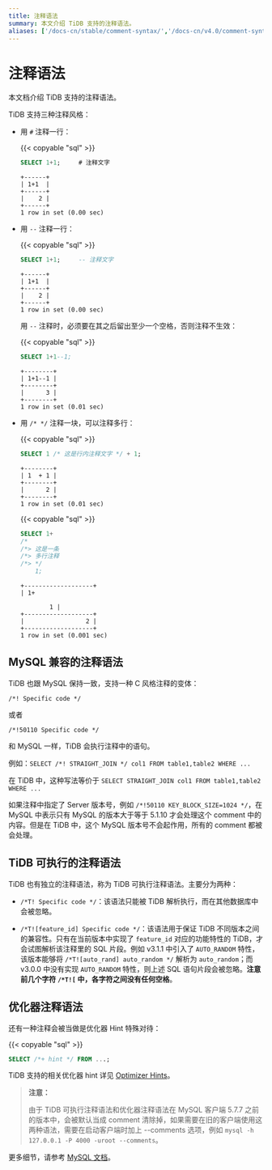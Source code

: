 ```yaml
---
title: 注释语法
summary: 本文介绍 TiDB 支持的注释语法。
aliases: ['/docs-cn/stable/comment-syntax/','/docs-cn/v4.0/comment-syntax/','/docs-cn/stable/reference/sql/language-structure/comment-syntax/','/docs-cn/v4.0/reference/sql/language-structure/comment-syntax/']
---
```


# 注释语法

本文档介绍 TiDB 支持的注释语法。

TiDB 支持三种注释风格：

* 用 `#` 注释一行：

    {{< copyable "sql" >}}

    ```sql
    SELECT 1+1;     # 注释文字
    ```

    ```
    +------+
    | 1+1  |
    +------+
    |    2 |
    +------+
    1 row in set (0.00 sec)
    ```

* 用 `--` 注释一行：

    {{< copyable "sql" >}}

    ```sql
    SELECT 1+1;     -- 注释文字
    ```

    ```
    +------+
    | 1+1  |
    +------+
    |    2 |
    +------+
    1 row in set (0.00 sec)
    ```

    用 `--` 注释时，必须要在其之后留出至少一个空格，否则注释不生效：

    {{< copyable "sql" >}}

    ```sql
    SELECT 1+1--1;
    ```

    ```
    +--------+
    | 1+1--1 |
    +--------+
    |      3 |
    +--------+
    1 row in set (0.01 sec)
    ```

* 用 `/* */` 注释一块，可以注释多行：

    {{< copyable "sql" >}}

    ```sql
    SELECT 1 /* 这是行内注释文字 */ + 1;
    ```

    ```
    +--------+
    | 1  + 1 |
    +--------+
    |      2 |
    +--------+
    1 row in set (0.01 sec)
    ```

    {{< copyable "sql" >}}

    ```sql
    SELECT 1+
    /*
    /*> 这是一条
    /*> 多行注释
    /*> */
        1;
    ```

    ```
    +-------------------+
    | 1+

            1 |
    +-------------------+
    |                 2 |
    +-------------------+
    1 row in set (0.001 sec)
    ```

## MySQL 兼容的注释语法

TiDB 也跟 MySQL 保持一致，支持一种 C 风格注释的变体：

```
/*! Specific code */
```

或者

```
/*!50110 Specific code */
```

和 MySQL 一样，TiDB 会执行注释中的语句。

例如：`SELECT /*! STRAIGHT_JOIN */ col1 FROM table1,table2 WHERE ...`

在 TiDB 中，这种写法等价于 `SELECT STRAIGHT_JOIN col1 FROM table1,table2 WHERE ...`

如果注释中指定了 Server 版本号，例如 `/*!50110 KEY_BLOCK_SIZE=1024 */`，在 MySQL 中表示只有 MySQL 的版本大于等于 5.1.10 才会处理这个 comment 中的内容。但是在 TiDB 中，这个 MySQL 版本号不会起作用，所有的 comment 都被会处理。

## TiDB 可执行的注释语法

TiDB 也有独立的注释语法，称为 TiDB 可执行注释语法。主要分为两种：

* `/*T! Specific code */`：该语法只能被 TiDB 解析执行，而在其他数据库中会被忽略。

* `/*T![feature_id] Specific code */`：该语法用于保证 TiDB 不同版本之间的兼容性。只有在当前版本中实现了 `feature_id` 对应的功能特性的 TiDB，才会试图解析该注释里的 SQL 片段。例如 v3.1.1 中引入了 `AUTO_RANDOM` 特性，该版本能够将 `/*T![auto_rand] auto_random */` 解析为 `auto_random`；而 v3.0.0 中没有实现 `AUTO_RANDOM` 特性，则上述 SQL 语句片段会被忽略。**注意前几个字符 `/*T![` 中，各字符之间没有任何空格**。

## 优化器注释语法

还有一种注释会被当做是优化器 Hint 特殊对待：

{{< copyable "sql" >}}

```sql
SELECT /*+ hint */ FROM ...;
```

TiDB 支持的相关优化器 hint 详见 [Optimizer Hints](/optimizer-hints.md)。

> **注意：**
>
> 由于 TiDB 可执行注释语法和优化器注释语法在 MySQL 客户端 5.7.7 之前的版本中，会被默认当成 comment 清除掉，如果需要在旧的客户端使用这两种语法，需要在启动客户端时加上 --comments 选项，例如 `mysql -h 127.0.0.1 -P 4000 -uroot --comments`。

更多细节，请参考 [MySQL 文档](https://dev.mysql.com/doc/refman/5.7/en/comments.html)。

